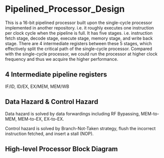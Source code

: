 ﻿# **Pipelined_Processor_Design**
This is a 16-bit pipelined processor built upon the single-cycle processor implemented in another repository. i.e. it roughly executes one instruction per clock cycle when the pipeline is full. It has five stages. i.e. instruction fetch stage, decode stage, execute stage, memory stage, and write back stage. There are 4 intermediate registers between these 5 stages, which effectively split the critical path of the single-cycle processor. Compared with the single-cycle processor, we could run the processor at higher clock frequency and thus we acquire the higher performance.

## 4 Intermediate pipeline registers ##
IF/ID, ID/EX, EX/MEM, MEM/WB

## Data Hazard & Control Hazard
Data hazard is solved by data forwardings including RF Bypassing, MEM-to-MEM, MEM-to-EX, EX-to-EX.

Control hazard is solved by Branch-Not-Taken strategy, flush the incorrect instruction fetched, and insert a stall (NOP).

## High-level Processor Block Diagram
